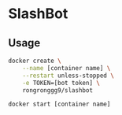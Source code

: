 # SlashBot
## Usage

```sh
docker create \
    --name [container name] \
    --restart unless-stopped \
    -e TOKEN=[bot token] \
    rongronggg9/slashbot
```
```sh
docker start [container name]
```
